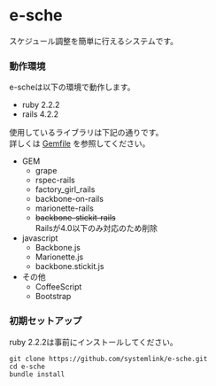 e-sche
======

スケジュール調整を簡単に行えるシステムです。  

### 動作環境

e-scheは以下の環境で動作します。  

* ruby 2.2.2
* rails 4.2.2

使用しているライブラリは下記の通りです。  
詳しくは [Gemfile](https://github.com/systemlink/e-sche/blob/master/Gemfile) を参照してください。  

* GEM
    * grape
    * rspec-rails
    * factory_girl_rails
    * backbone-on-rails
    * marionette-rails
    * ~~backbone-stickit-rails~~  
    Railsが4.0以下のみ対応のため削除
* javascript
    * Backbone.js
    * Marionette.js
    * backbone.stickit.js
* その他
    * CoffeeScript
    * Bootstrap

### 初期セットアップ

ruby 2.2.2は事前にインストールしてください。

    git clone https://github.com/systemlink/e-sche.git
    cd e-sche
    bundle install
